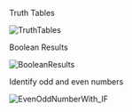 Truth Tables


![TruthTables](https://user-images.githubusercontent.com/44917179/205208941-378360a0-d639-4dbe-8f01-9bb55c21448d.png)


Boolean Results

![BooleanResults](https://user-images.githubusercontent.com/44917179/205211081-2e4e8547-cf8f-4f92-8b2f-a73a77d36eec.png)


Identify odd and even numbers



![EvenOddNumberWith_IF](https://user-images.githubusercontent.com/44917179/205212262-dc22d015-c839-4958-a812-8dc3e4c820f4.png)
